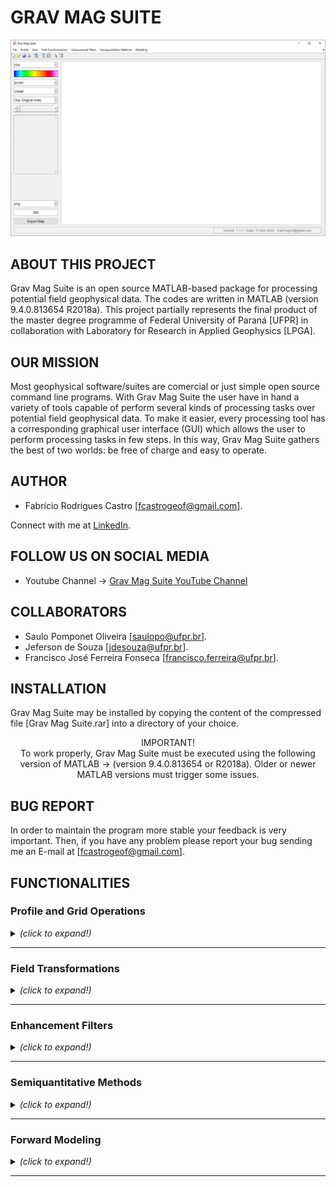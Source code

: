# GRAV MAG SUITE

![Grav Mag Suite main GUI](https://github.com/fcastro25/GravMagSuite/blob/master/images/home.png)

## ABOUT THIS PROJECT

Grav Mag Suite is an open source MATLAB-based package for processing potential field geophysical data. The codes are written in MATLAB (version 9.4.0.813654 R2018a). This project partially represents the final product of the master degree programme of Federal University of Paraná [UFPR] in collaboration with Laboratory for Research in Applied Geophysics [LPGA]. 

## OUR MISSION

Most geophysical software/suites are comercial or just simple open source command line programs. With Grav Mag Suite the user have in hand a variety of tools capable of perform several kinds of processing tasks over potential field geophysical data. To make it easier, every processing tool has a corresponding graphical user interface (GUI) which allows the user to perform processing tasks in few steps. In this way, Grav Mag Suite gathers the best of two worlds: be free of charge and easy to operate.

## AUTHOR

* Fabrício Rodrigues Castro [fcastrogeof@gmail.com].

Connect with me at [LinkedIn](https://www.linkedin.com/in/fabricio-castro-9a289792/).

## FOLLOW US ON SOCIAL MEDIA
- Youtube Channel -> [Grav Mag Suite YouTube Channel](https://www.youtube.com/channel/UCQMEHsslFDiKlOcvr_6no1w)

## COLLABORATORS

* Saulo Pomponet Oliveira [saulopo@ufpr.br].
* Jeferson de Souza [jdesouza@ufpr.br].
* Francisco José Ferreira Fonseca [francisco.ferreira@ufpr.br].

## INSTALLATION

Grav Mag Suite may be installed by copying the content of the compressed file [Grav Mag Suite.rar] into a directory of your choice.

<p align="center">
IMPORTANT!<br/>
To work properly, Grav Mag Suite must be executed using the following version of MATLAB -> (version 9.4.0.813654 or R2018a). Older or newer MATLAB versions must trigger some issues.
</p>

## BUG REPORT

In order to maintain the program more stable your feedback is very important. Then, if you have any problem please report your bug sending me an E-mail at [fcastrogeof@gmail.com].

## FUNCTIONALITIES

### Profile and Grid Operations
<details>
  <summary> <i>(click to expand!)</i> </summary>
  <br>
  
  <details>
  <summary> <b> Profile Analysis </b> <i>(click to expand!)</i> </summary>
  <br>
  
  ![Profile Analysis](https://github.com/fcastro25/GravMagSuite/blob/master/images/Profile%20Analysis.png)
  This tool allows to load a profile [2 columns ASCII file] and apply some enhacement filters (ASA, THDR, TDX, TDR, among otherS) as well as derivative filters (both vertical and same direction of profile).
  
  ---
  </details>
  
  <details>
  <summary> <b> Extract Profile From a Grid </b> <i>(click to expand!)</i> </summary>
  <br>
  
  ![Extract Profile From a Grid](https://github.com/fcastro25/GravMagSuite/blob/master/images/Extract%20profile%20from%20a%20grid.png)
  ![Extracted Profile](https://github.com/fcastro25/GravMagSuite/blob/master/images/extracted%20profile.png)
  
  In this GUI a grid file can be loaded and it's possible to extract a profile from it. There are three modes of profile extraction:
  
  - One can extract an entire row or column from grid;
  - The user can extract a profile by drawing a single line or polyline over the grided map;
  - The user can load a control file in .ply format that contains coordinate pairs representing vertices of a path and extract the values over it.
  
  Obs.: In this tool a gridded file (regularly spaced) must be loaded to work properly. Avoid load scattered data.
  
  ---
  </details>
  
</details>

---

### Field Transformations
<details>
  <summary> <i>(click to expand!)</i> </summary>
  <br>

  <details>
  <summary> <b> Derivative Filters </b> <i>(click to expand!)</i> </summary>
  <br>
	  
  <p align="center">
	  <img src="https://github.com/fcastro25/GravMagSuite/blob/master/images/Derivative%20filter%20GUI.png">
  </p>
	  
  ![Derivative Filter Products](https://github.com/fcastro25/GravMagSuite/blob/master/images/Derivative%20filter%20products.png)
  
  ---
  </details>
  
  <details>
  <summary> <b> Directional Derivative Filter </b> <i>(click to expand!)</i> </summary>
  <br>
	  
  <p align="center">
	  <img src="https://github.com/fcastro25/GravMagSuite/blob/master/images/Directional%20Derivative%20filter%20GUI.png">
  </p>
  
  ![Directional Derivative Filter Products](https://github.com/fcastro25/GravMagSuite/blob/master/images/Directional%20Derivative%20filter%20products.png)
  
  ---
  </details>
  
  <details>
  <p> <summary> <b> Generalized Derivative Operator </b> <i>(click to expand!)</i> </summary> </p>
  <br>
	  
  <p align="center">
	  <img src="https://github.com/fcastro25/GravMagSuite/blob/master/images/Generalized%20Derivative%20Operator%20GUI.png">
  </p>
  
  ![Generalized Derivative Operator Products](https://github.com/fcastro25/GravMagSuite/blob/master/images/Generalized%20Derivative%20Operator%20products.png)
  
  ---
  </details>
  
  <details>
  <summary> <b> Vertical Derivative using Upward Continuation </b> <i>(click to expand!)</i> </summary>
  <br>
	  
  <p align="center">
	  <img src="https://github.com/fcastro25/GravMagSuite/blob/master/images/Vertical%20Derivative%20using%20Upward%20Continuation%20GUI.png">
  </p>
  
  ![Vertical Derivative using Upward Continuation Products](https://github.com/fcastro25/GravMagSuite/blob/master/images/Vertical%20Derivative%20using%20Upward%20Continuation%20Products.png)
  
  ---
  </details>
  
  <details>
  <summary> <b> Field Continuation </b> <i>(click to expand!)</i> </summary>
  <br>
	  
  <p align="center">
	  <img src="https://github.com/fcastro25/GravMagSuite/blob/master/images/Field%20Continuation%20GUI.png">
  </p>
  
  ![Field Continuation Products](https://github.com/fcastro25/GravMagSuite/blob/master/images/Field%20Continuation%20Products.png)
  
  ---
  </details>
  
  <details>
  <summary> <b> Directional Cosine </b> <i>(click to expand!)</i> </summary>
  <br>
	  
  <p align="center">
	  <img src="https://github.com/fcastro25/GravMagSuite/blob/master/images/Directional%20Cosine%20Filter%20GUI.png">
  </p>
  
  ![Directional Cosine Filter Products](https://github.com/fcastro25/GravMagSuite/blob/master/images/Directional%20Cosine%20Filter%20Products.png)
  
  ---
  </details>
  
  <details>
  <summary> <b> Change Direction of Measurement </b> <i>(click to expand!)</i> </summary>
  <br>
	  
  <p align="center">
	  <img src="https://github.com/fcastro25/GravMagSuite/blob/master/images/Change%20Direction%20of%20Measurement%20GUI.png">
  </p>
	  
  ![Change Direction of Measurement Products](https://github.com/fcastro25/GravMagSuite/blob/master/images/Change%20Direction%20of%20Measurement%20Products.png)
  
  ---
  </details>
  
  <details>
  <summary> <b> Reduction to the Pole (RTP) </b> <i>(click to expand!)</i> </summary>
  <br>
	  
  The reduction to the pole GUI can reduce the input data under 3 different approaches, Pseudo-inclination ([MacLeod et al. 1993](https://www.tandfonline.com/doi/abs/10.1071/EG993679)), Azimuthal filtering ([Phillips, 1997](https://pubs.usgs.gov/of/1997/0725/report.pdf)), and Nonlinear thresholding ([Zhang et al. 2014](https://www.sciencedirect.com/science/article/abs/pii/S0926985114003048)). Once an approach is choosen, the GUI components related to the selected RTP method will be visible.
	  
  <p align="center">
	  <img src="https://github.com/fcastro25/GravMagSuite/blob/master/images/Reduction%20to%20the%20pole%20GUI.png?raw=true">
  </p>
	  
  - Pseudo Inclination Method.
  
	  The RTP wavenumber-domain operator is expressed by the following equation:  
	  <p align="center">
	  	<img src="https://render.githubusercontent.com/render/math?math=Q(k_{x},k_{y})=\frac{k_{x}^{2} %2B k_{y}^{2}}{(iLk_{x} %2B iMk_{y} %2B N\sqrt{k_{x}^{2} %2B k_{y}^{2}})^{2}}">  
	  </p>
	  or in polar coordinates (with r=1):
	  <p align="center">
	  	<img src="https://render.githubusercontent.com/render/math?math=Q(\theta)=\frac{1}{(sin(I) %2B icos(I)cos(D-\theta))^{2}}">  
	  </p>  
	  
  	  In the pseudo-inclination approach, the above RPT operator is used normally, but at unstable zones (D+90-beta<theta<D+90+beta and D+270-beta<theta<D+270+beta) the bellow expression is used instead:
	  <p align="center">
	  	<img src="https://render.githubusercontent.com/render/math?math=Q(\theta)=\frac{(sin(I)-icos(I)cos(D-\theta))^{2}}{(sin^{2}(I_{a}) %2B icos^{2}(I_{a})cos^{2}(D-\theta))(sin^{2}(I) %2B icos^{2}(I)cos^{2}(D-\theta))}">  
	  </p>
	  where (I_a) is an user-given parameter called pseudo-inclination. It must be larger than the actual magnetic inclination (I) and its absolute value may often be between 20 and 30 degrees. The following figures show a TMI anomaly with (I=90 and D=45) and its reduced to the pole product, and both real and imaginary parts of the RTP operator, showing that its amplitudes at unstable zones were fairly atenuated.
	  
  ![Reduction to the pole product 01](https://github.com/fcastro25/GravMagSuite/blob/master/images/Reduction%20to%20the%20pole%20product%2001.png?raw=true)
  ![Reduction to the pole product 01](https://github.com/fcastro25/GravMagSuite/blob/master/images/Reduction%20to%20the%20pole%20product%2002.png?raw=true)

  ---
  </details>
  
  <details>
  <summary> <b> Reduction to the Equator (RTE) </b> <i>(click to expand!)</i> </summary>
  <br>
	  
  <p align="center">
	  <img src="https://github.com/fcastro25/GravMagSuite/blob/master/images/Reduction%20to%20the%20equator%20GUI.png">
  </p>
	  
  ![Reduction to the equator Product](https://github.com/fcastro25/GravMagSuite/blob/master/images/Reduction%20to%20the%20equator%20products.png)
  
  ---
  </details>
  
  <details>
  <summary> <b> Vertical Integration </b> <i>(click to expand!)</i> </summary>
  <br>
	  
  <p align="center">
	  <img src="https://github.com/fcastro25/GravMagSuite/blob/master/images/Vertical%20integration%20GUI.png">
  </p>
	  
  ![Vertical Integration Product](https://github.com/fcastro25/GravMagSuite/blob/master/images/Vertical%20integration%20product.png)
  
  ---
  </details>
  
  <details>
  <summary> <b> Hilbert Transform </b> <i>(click to expand!)</i> </summary>
  <br>
	  
  <p align="center">
	  <img src="https://github.com/fcastro25/GravMagSuite/blob/master/images/Hibert%20Transform%20GUI.png">
  </p>
	  
  ![Hilbert Transform Products](https://github.com/fcastro25/GravMagSuite/blob/master/images/Hibert%20Transform%20Products.png)
  
  ---
  </details>
  
  <details>
  <summary> <b> Anisotropic Diffusion Filter </b> <i>(click to expand!)</i> </summary>
  <br>
  
  
  
  ---
  </details>
  
  <details>
  <summary> <b> Other Filters </b> <i>(click to expand!)</i> </summary>
  <br>
  
  - Convolutional Filters:
	  
  <p align="center">
	  <img src="https://github.com/fcastro25/GravMagSuite/blob/master/images/Convolutional%20Filters.png">
  </p>
  
  ![Convolutional Products](https://github.com/fcastro25/GravMagSuite/blob/master/images/Convolutional%20Products.png)
  
  ---
  
  - Fourier Domain Filters:
    
  ![Butterworth Filter GUI](https://github.com/fcastro25/GravMagSuite/blob/master/images/Butterworth%20Filter%20GUI.png)
  ![Butterworth Products - BandPass](https://github.com/fcastro25/GravMagSuite/blob/master/images/Butterworth%20Filter%20product%20-%20band%20pass.png)
  
  ---
  </details>
  
</details>

---

### Enhancement Filters
<details>
  <summary> <i>(click to expand!)</i> </summary>
  <br>

  <details>
  <summary> <b> Classical Enhancement Filters </b> <i>(click to expand!)</i> </summary>
  <br>
  
  <p align="center">
	  <img src="https://github.com/fcastro25/GravMagSuite/blob/master/images/Classical%20Enhancement%20Filters%20GUI.png">
  </p>
	  
  ![Classical Enhancement Filter Products](https://github.com/fcastro25/GravMagSuite/blob/master/images/Classical%20Enhancement%20Filter%20Products.png)
  
  ---
  </details>
  
  <details>
  <summary> <b> Balanced Horizontal Derivative [Edge Detector] </b> <i>(click to expand!)</i> </summary>
  <br>
	
  <p align="center">
	  <img src="https://github.com/fcastro25/GravMagSuite/blob/master/images/Balanced%20Horizontal%20Derivative%20GUI.png">
  </p>
  	  
  ![Balanced Horizontal Derivative Products](https://github.com/fcastro25/GravMagSuite/blob/master/images/Balanced%20Horizontal%20Derivative%20Product.png)
  
  For more information visit -> [Ma and Li, 2014](https://www.sciencedirect.com/science/article/pii/S0926985114001682).
  
  ---
  </details>
  
  <details>
  <summary> <b> Monogenic Signal </b> <i>(click to expand!)</i> </summary>
  <br>
	
  <p align="center">
	  <img src="https://github.com/fcastro25/GravMagSuite/blob/master/images/Monogenic%20Signal%20GUI.png">
  </p>
  	  
  ![Monogenic Signal Products](https://github.com/fcastro25/GravMagSuite/blob/master/images/Monogenic%20Signal%20Products.png)
  
  For more information visit -> [Hidalgo Gato and Barbosa, 2015](https://library.seg.org/doi/abs/10.1190/GEO2015-0025.1) and [Hidalgo Gato and Barbosa, 2017](https://library.seg.org/doi/abs/10.1190/geo2016-0099.1).
  
  ---
  </details>
  
  <details>
  <summary> <b> Normalized Standard Deviation </b> <i>(click to expand!)</i> </summary>
  <br>
	
  <p align="center">
	  <img src="https://github.com/fcastro25/GravMagSuite/blob/master/images/Normalized%20Standard%20Deviation%20GUI.png">
  </p>
  
  ![Normalized Standard Deviation Products](https://github.com/fcastro25/GravMagSuite/blob/master/images/Normalized%20Standard%20Deviation%20Products.png)
  
  For more information visit -> [Cooper and Cowan, 2005](https://library.seg.org/doi/abs/10.1190/1.2837309).
  
  ---
  </details>
  
  <details>
  <summary> <b> Vertical Integration of ASA </b> <i>(click to expand!)</i> </summary>
  <br>
	
  <p align="center">
	  <img src="https://github.com/fcastro25/GravMagSuite/blob/master/images/Vertical%20Integration%20of%20ASA%20GUI.png">
  </p>
  
  ![Vertical Integration of ASA Products](https://github.com/fcastro25/GravMagSuite/blob/master/images/Vertical%20Integration%20of%20ASA%20Product.png)
  
  For more information visit -> [Paine and Haederle, 2001](https://www.tandfonline.com/doi/abs/10.1071/EG01238).
  
  ---
  </details>
  
  <details>
  <summary> <b> TDR+-TDX </b> <i>(click to expand!)</i> </summary>
  <br>
  
  <p align="center">
	  <img src="https://github.com/fcastro25/GravMagSuite/blob/master/images/Combination%20of%20TDR%20and%20TDX%20GUI.png">
  </p>
  
  ![Combination of TDR and TDX Products](https://github.com/fcastro25/GravMagSuite/blob/master/images/Combination%20of%20TDR%20and%20TDX%20Products.png)
  
  ---
  </details>
  
</details>

---

### Semiquantitative Methods
<details>
  <summary> <i>(click to expand!)</i> </summary>
  <br>
  
  <details>
  <summary> <b> Source Distance </b> <i>(click to expand!)</i> </summary>
  <br>
	  
  <p align="center">
	  <img src="https://github.com/fcastro25/GravMagSuite/blob/master/images/Source%20Distance%20GUI.png?raw=true">
  </p>
	  
  This semiquantitative method has two ways of represent the estimated depth, in a surface map or in a scattered plot.
  
  - Surface map;
  ![Source Distance product - surface map](https://github.com/fcastro25/GravMagSuite/blob/master/images/Source%20Distance%20product%20-%20surface%20map.png)
  - Scattered plot;
  ![Source Distance product - scattered plot](https://github.com/fcastro25/GravMagSuite/blob/master/images/Source%20Distance%20product%20-%20scattered%20plot.png)
  
  ---
  </details>
  
  <details>
  <summary> <b> Tilt-Depth </b> <i>(click to expand!)</i> </summary>
  <br>
	  
  <p align="center">
	  <img src="https://github.com/fcastro25/GravMagSuite/blob/master/images/Tilt%20depth%20GUI.png">
  </p>
	  
  This semiquantitative method displays the following products: input data, TDR, depth estimates in scattered plot, and histogram of depth estimates.
  ![Tilt depth products - 01](https://github.com/fcastro25/GravMagSuite/blob/master/images/Tilt%20depth%20products%20-%2001.png)
  ![Tilt depth products - 02](https://github.com/fcastro25/GravMagSuite/blob/master/images/Tilt%20depth%20products%20-%2002.png)
  
  ---
  </details>
  
  <details>
  <summary> <b> Signum Transform </b> <i>(click to expand!)</i> </summary>
  <br>
  
  <p align="center">
	  <img src="https://github.com/fcastro25/GravMagSuite/blob/master/images/Signum%20transform%20product%20GUI.png?raw=true">
  </p>
	  
  ![Signum transform product - 01](https://github.com/fcastro25/GravMagSuite/blob/master/images/Signum%20transform%20product%2001.png)
  ![Signum transform product - 02](https://github.com/fcastro25/GravMagSuite/blob/master/images/Signum%20transform%20product%2002.png)
  ![Signum transform product - 03](https://github.com/fcastro25/GravMagSuite/blob/master/images/Signum%20transform%20product%2003.png)
  
  For more information visit -> [Souza & Ferreira, 2015](https://www.researchgate.net/publication/276083669_The_application_of_the_Signum_transform_to_the_interpretation_of_magnetic_anomalies_due_to_prismatic_bodies) and [Weihermann et al. 2016](https://sbgf.org.br/mysbgf/eventos/expanded_abstracts/VII_SimBGf/session/EXPLORA%C3%87%C3%83O%20MINERAL/Comparison%20between%20Signum%20transform%20and%20Euler%20deconvolution%20in%20magnetic%20data%20of%20the%20Paranagu%C3%A1%20Terrane,%20southern%20Brazil.pdf).
	  
  ---
  </details>
  
  <details>
  <summary> <b> Euler Deconvolution </b> <i>(click to expand!)</i> </summary>
  <br>
	  
  - Bidimensional:
	  
  ![Euler deconvolution 2D GUI](https://github.com/fcastro25/GravMagSuite/blob/master/images/Euler%20deconvolution%202d%20GUI.png?raw=true)
  
  ---
  - Tridimensional [Moving window approach]:
  
  ![Euler deconvolution 3D GUI](https://github.com/fcastro25/GravMagSuite/blob/master/images/Euler%20deconvolution%203d%20GUI.png?raw=true)
  
  ---
	  
  - Tridimensional [Constrained moving window approach]:
  
  <p align="center">
	  <img src="https://github.com/fcastro25/GravMagSuite/blob/master/images/CMW%20Euler%20deconvolution%20GUI.png?raw=true">
  </p>
	  
  ![Constrained moving window product 01](https://github.com/fcastro25/GravMagSuite/blob/master/images/CMW%20Euler%20deconvolution%20product%2001.png?raw=true)
  
  <p align="center">
	  <img src="https://github.com/fcastro25/GravMagSuite/blob/master/images/CMW%20Euler%20deconvolution%20product%2002.png?raw=true">
  </p>
	  
  ---
	  
  </details>
  
  <details>
  <summary> <b> Scattered Solution Tools </b> <i>(click to expand!)</i> </summary>
  <br>
	  
  - Plot Scattered Solutions:
  
  ![Plot scattered solutions GUI](https://github.com/fcastro25/GravMagSuite/blob/master/images/Plot%20scattered%20solutions%20GUI.png?raw=true)
  
  ---
	  
  - Histogram Classes Separation:
  
  ![Histogram classes separation GUI](https://github.com/fcastro25/GravMagSuite/blob/master/images/Histogram%20classes%20separation%20GUI.png?raw=true)
	  
  <p align="center">
	  <img src="https://github.com/fcastro25/GravMagSuite/blob/master/images/Histogram%20classes%20separation%20products%2001.png?raw=true">
  </p>
	  
  <p align="center">
	  <img src="https://github.com/fcastro25/GravMagSuite/blob/master/images/Histogram%20classes%20separation%20products%2002.png?raw=true">
  </p>
	  
  <p align="center">
	  <img src="https://github.com/fcastro25/GravMagSuite/blob/master/images/Histogram%20classes%20separation%20products%2003.png?raw=true">
  </p>
  
  ---
	  
  - Subset Solutions:
  
  ![Subset separation GUI](https://github.com/fcastro25/GravMagSuite/blob/master/images/Subset%20separation%20GUI.png?raw=true)
	  
  <p align="center">
	  <img src="https://github.com/fcastro25/GravMagSuite/blob/master/images/Subset%20separation%20product%2001.png?raw=true">
  </p>
  
  ---
  </details>
	
  ---
  
</details>

---

### Forward Modeling
<details>
  <summary> <i>(click to expand!)</i> </summary>
  <br>
  
  <details>
  <summary> <b> 2D Modeling </b> <i>(click to expand!)</i> </summary>
  <br>
  
  <details>
  <summary> <b> Spherical Body </b> <i>(click to expand!)</i> </summary>
  <br>
  
  ![2d forward modeling of spherical body GUI](https://github.com/fcastro25/GravMagSuite/blob/master/images/2d%20forward%20modeling%20of%20spherical%20model%20GUI.png?raw=true)
  
  ---
  </details>
  
  <details>
  <summary> <b> Dyke-Like Body </b> <i>(click to expand!)</i> </summary>
  <br>
  
  ![2d forward modeling of dike-like body GUI](https://github.com/fcastro25/GravMagSuite/blob/master/images/2d%20forward%20modeling%20of%20dike-like%20body%20GUI.png?raw=true)
  
  ---
  </details>
  
  <details>
  <summary> <b> Fault Model </b> <i>(click to expand!)</i> </summary>
  <br>
  
  ![2d forward modeling of a contact GUI](https://github.com/fcastro25/GravMagSuite/blob/master/images/2d%20forward%20modeling%20of%20contact%20GUI.png?raw=true)
  
  ---
  </details>
  
  <details>
  <summary> <b> Irregular Cross-Section Body </b> <i>(click to expand!)</i> </summary>
  <br>
  
  ![2d forward modeling of irregular cross section bodies GUI](https://github.com/fcastro25/GravMagSuite/blob/master/images/2d%20forward%20modeling%20of%20irregular%20cross-section%20body%20GUI%203.png?raw=true)
  
  ---
  </details>
  
  ---
  </details>
  
  <details>
  <summary> <b> 3D Modeling </b> <i>(click to expand!)</i> </summary>
  <br>
  
  - Prismatic Body:
    
    This GUI is composed by 4 fields: a left-side panel, a upper-right graph, a down-right parameter table, and an uppermost menu.
	  
    - Left-side panel: It's composed by several UI components like, entries, popupmenus, and buttons. The first two lines of the panel have entry components related to the interpolation mesh. The third line is composed by 3 entries related to magnetic inducing field strength, inclination, and declination, and the fourth line represents entries related to magnetic and gravity noise level. The fifth and sixth lines are composed by popup menus that control the way that the calculated anomaly will be shown. The user can choose to display the magnetic or the gravity anomaly, and choose to show it in the 2D or 3D form, as well as choose the color distribution to be linear or histogram equalized. The first line of the left-side panel's bottom entries has two UI components that set the quantity of bodies that the model is composed. When the user pic a number and press the ok button, some empty columns will appear in the down-right parameter table. Each column is related to a body. The next 2 lines of the left-side panel represet entries that set a filename sufix used to differentiate the magnetic from the gravity anomaly file. The "compute the anomalies" button as the name suggests calculate both gravity and magnetic anomalies. When the user press this button, a dialogue window will popup asking the user to choose both directory and file name, where the anomaly files will be saved. The last 3 lines of the left-side panel will set the way the model will be displayed. The user can set to show the entire bodies of the model in case of bodies limits exceed the study area limits and can set the vertical range (depth interval) of the model.
	  
    - Upper-right graph: This part of the GUI is intended for displaying the calculated anomaly maps.
	  
    - Down-right parameter table: In the parameter table the user can set both physical and spatial parameters of model's bodies, like magnetic susceptibility, density, remanet intensity, inclination and declination, width, lenght, thickness of the body, as well as depth to the top, and strike azimuth.
	  
    - Uppermost menu: In this menu there are 2 options to load and save a control file related to the model's configuration. When the user load a model control file, several UI components will be automatically set with the info saved in the loaded file. Or, when the user save a control file, all model's info present in the GUI will be saved.
	  
    The bellow figures represents the GUI and the model used in the forward modeling.
	  
  ![Prismatic Body GUI](https://github.com/fcastro25/GravMagSuite/blob/master/images/Forward%20Modeling%20of%20Prismatic%20Bodies%20GUI_01.png)
  ![Prismatic Body Model](https://github.com/fcastro25/GravMagSuite/blob/master/images/Forward%20Modeling%20of%20Prismatic%20Bodies%20GUI_02.png)
  
  ---
  
  - Spherical Body:
    
  ![Spherical Body GUI](https://github.com/fcastro25/GravMagSuite/blob/master/images/3D%20Forward%20Modeling%20of%20Spherical%20Body%20GUI_01.png)
  ![Spherical Body Model](https://github.com/fcastro25/GravMagSuite/blob/master/images/3D%20Forward%20Modeling%20of%20Spherical%20Body%20GUI_02.png)
  
  ---
  </details>
  
  ---
  
</details>

---
